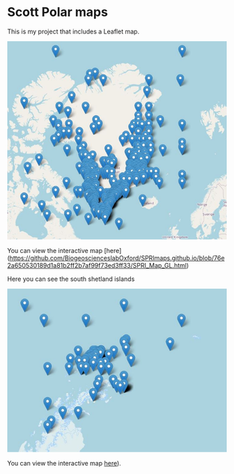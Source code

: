 # Scott Polar maps

This is my project that includes a Leaflet map.

![Map Screenshot](gl_screenshot.JPG)

You can view the interactive map [here] (https://github.com/BiogeoscienceslabOxford/SPRImaps.github.io/blob/76e2a650530189d1a81b2ff2b7af99f73ed3ff33/SPRI_Map_GL.html)

Here you can see the south shetland islands

![Map Screenshot1](SI_Screenshot.JPG)

You can view the interactive map [here](https://SPRImaps.github.io/SPRI_Map_SI.html)).
